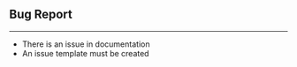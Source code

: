 ## Bug Report

-------------

- There is an issue in documentation
- An issue template must be created
